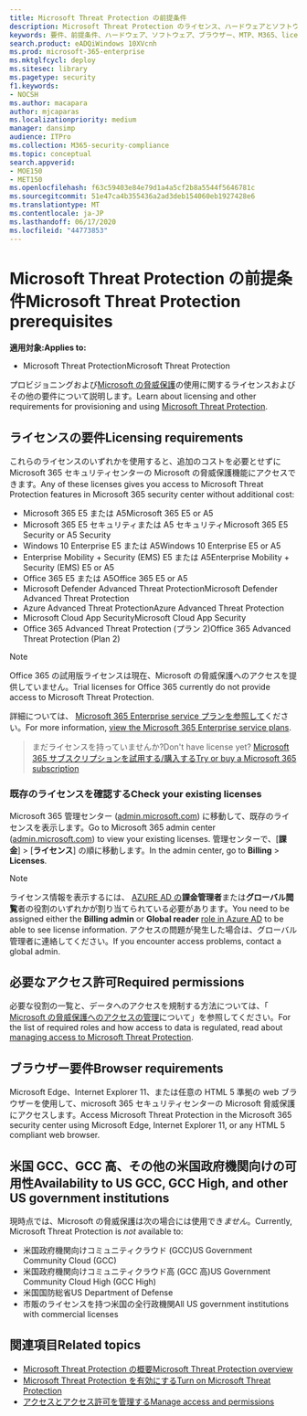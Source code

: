 ```yaml
---
title: Microsoft Threat Protection の前提条件
description: Microsoft Threat Protection のライセンス、ハードウェアとソフトウェアの要件、およびその他の構成設定について学習する
keywords: 要件、前提条件、ハードウェア、ソフトウェア、ブラウザー、MTP、M365、license、E5、A5、EMS、購入
search.product: eADQiWindows 10XVcnh
ms.prod: microsoft-365-enterprise
ms.mktglfcycl: deploy
ms.sitesec: library
ms.pagetype: security
f1.keywords:
- NOCSH
ms.author: macapara
author: mjcaparas
ms.localizationpriority: medium
manager: dansimp
audience: ITPro
ms.collection: M365-security-compliance
ms.topic: conceptual
search.appverid:
- MOE150
- MET150
ms.openlocfilehash: f63c59403e84e79d1a4a5cf2b8a5544f5646781c
ms.sourcegitcommit: 51e47ca4b355436a2ad3deb154060eb1927428e6
ms.translationtype: MT
ms.contentlocale: ja-JP
ms.lasthandoff: 06/17/2020
ms.locfileid: "44773853"
---
```

# <a name="microsoft-threat-protection-prerequisites"></a><span data-ttu-id="d5a3c-104">Microsoft Threat Protection の前提条件</span><span class="sxs-lookup"><span data-stu-id="d5a3c-104">Microsoft Threat Protection prerequisites</span></span>

<span data-ttu-id="d5a3c-105">**適用対象:**</span><span class="sxs-lookup"><span data-stu-id="d5a3c-105">**Applies to:**</span></span>
- <span data-ttu-id="d5a3c-106">Microsoft Threat Protection</span><span class="sxs-lookup"><span data-stu-id="d5a3c-106">Microsoft Threat Protection</span></span>

<span data-ttu-id="d5a3c-107">プロビジョニングおよび[Microsoft の脅威保護](microsoft-threat-protection.md)の使用に関するライセンスおよびその他の要件について説明します。</span><span class="sxs-lookup"><span data-stu-id="d5a3c-107">Learn about licensing and other requirements for provisioning and using [Microsoft Threat Protection](microsoft-threat-protection.md).</span></span>

## <a name="licensing-requirements"></a><span data-ttu-id="d5a3c-108">ライセンスの要件</span><span class="sxs-lookup"><span data-stu-id="d5a3c-108">Licensing requirements</span></span>
<span data-ttu-id="d5a3c-109">これらのライセンスのいずれかを使用すると、追加のコストを必要とせずに Microsoft 365 セキュリティセンターの Microsoft の脅威保護機能にアクセスできます。</span><span class="sxs-lookup"><span data-stu-id="d5a3c-109">Any of these licenses gives you access to Microsoft Threat Protection features in Microsoft 365 security center without additional cost:</span></span>

- <span data-ttu-id="d5a3c-110">Microsoft 365 E5 または A5</span><span class="sxs-lookup"><span data-stu-id="d5a3c-110">Microsoft 365 E5 or A5</span></span>
- <span data-ttu-id="d5a3c-111">Microsoft 365 E5 セキュリティまたは A5 セキュリティ</span><span class="sxs-lookup"><span data-stu-id="d5a3c-111">Microsoft 365 E5 Security or A5 Security</span></span>
- <span data-ttu-id="d5a3c-112">Windows 10 Enterprise E5 または A5</span><span class="sxs-lookup"><span data-stu-id="d5a3c-112">Windows 10 Enterprise E5 or A5</span></span>
- <span data-ttu-id="d5a3c-113">Enterprise Mobility + Security (EMS) E5 または A5</span><span class="sxs-lookup"><span data-stu-id="d5a3c-113">Enterprise Mobility + Security (EMS) E5 or A5</span></span> 
- <span data-ttu-id="d5a3c-114">Office 365 E5 または A5</span><span class="sxs-lookup"><span data-stu-id="d5a3c-114">Office 365 E5 or A5</span></span>
- <span data-ttu-id="d5a3c-115">Microsoft Defender Advanced Threat Protection</span><span class="sxs-lookup"><span data-stu-id="d5a3c-115">Microsoft Defender Advanced Threat Protection</span></span>
- <span data-ttu-id="d5a3c-116">Azure Advanced Threat Protection</span><span class="sxs-lookup"><span data-stu-id="d5a3c-116">Azure Advanced Threat Protection</span></span> 
- <span data-ttu-id="d5a3c-117">Microsoft Cloud App Security</span><span class="sxs-lookup"><span data-stu-id="d5a3c-117">Microsoft Cloud App Security</span></span>
- <span data-ttu-id="d5a3c-118">Office 365 Advanced Threat Protection (プラン 2)</span><span class="sxs-lookup"><span data-stu-id="d5a3c-118">Office 365 Advanced Threat Protection (Plan 2)</span></span>

> [!NOTE]
> <span data-ttu-id="d5a3c-119">Office 365 の試用版ライセンスは現在、Microsoft の脅威保護へのアクセスを提供していません。</span><span class="sxs-lookup"><span data-stu-id="d5a3c-119">Trial licenses for Office 365 currently do not provide access to Microsoft Threat Protection.</span></span>

<span data-ttu-id="d5a3c-120">詳細については、 [Microsoft 365 Enterprise service プランを参照して](https://www.microsoft.com/licensing/product-licensing/microsoft-365-enterprise)ください。</span><span class="sxs-lookup"><span data-stu-id="d5a3c-120">For more information, [view the Microsoft 365 Enterprise service plans](https://www.microsoft.com/licensing/product-licensing/microsoft-365-enterprise).</span></span>

> <span data-ttu-id="d5a3c-121">まだライセンスを持っていませんか?</span><span class="sxs-lookup"><span data-stu-id="d5a3c-121">Don't have license yet?</span></span> [<span data-ttu-id="d5a3c-122">Microsoft 365 サブスクリプションを試用する/購入する</span><span class="sxs-lookup"><span data-stu-id="d5a3c-122">Try or buy a Microsoft 365 subscription</span></span>](https://docs.microsoft.com/microsoft-365/commerce/try-or-buy-microsoft-365?view=o365-worldwide)

### <a name="check-your-existing--licenses"></a><span data-ttu-id="d5a3c-123">既存のライセンスを確認する</span><span class="sxs-lookup"><span data-stu-id="d5a3c-123">Check your existing  licenses</span></span>
<span data-ttu-id="d5a3c-124">Microsoft 365 管理センター ([admin.microsoft.com](https://admin.microsoft.com/)) に移動して、既存のライセンスを表示します。</span><span class="sxs-lookup"><span data-stu-id="d5a3c-124">Go to Microsoft 365 admin center ([admin.microsoft.com](https://admin.microsoft.com/)) to view your existing licenses.</span></span> <span data-ttu-id="d5a3c-125">管理センターで、[**課金**]  >  [**ライセンス**] の順に移動します。</span><span class="sxs-lookup"><span data-stu-id="d5a3c-125">In the admin center, go to **Billing** > **Licenses**.</span></span>

>[!NOTE]
> <span data-ttu-id="d5a3c-126">ライセンス情報を表示するには、 [AZURE AD の](https://docs.microsoft.com/azure/active-directory/users-groups-roles/directory-assign-admin-roles#available-roles)**課金管理者**または**グローバル閲覧**者の役割のいずれかが割り当てられている必要があります。</span><span class="sxs-lookup"><span data-stu-id="d5a3c-126">You need to be assigned either the **Billing admin** or **Global reader** [role in Azure AD](https://docs.microsoft.com/azure/active-directory/users-groups-roles/directory-assign-admin-roles#available-roles) to be able to see license information.</span></span> <span data-ttu-id="d5a3c-127">アクセスの問題が発生した場合は、グローバル管理者に連絡してください。</span><span class="sxs-lookup"><span data-stu-id="d5a3c-127">If you encounter access problems, contact a global admin.</span></span>

## <a name="required-permissions"></a><span data-ttu-id="d5a3c-128">必要なアクセス許可</span><span class="sxs-lookup"><span data-stu-id="d5a3c-128">Required permissions</span></span>
<span data-ttu-id="d5a3c-129">必要な役割の一覧と、データへのアクセスを規制する方法については、「 [Microsoft の脅威保護へのアクセスの管理](mtp-permissions.md)について」を参照してください。</span><span class="sxs-lookup"><span data-stu-id="d5a3c-129">For the list of required roles and how access to data is regulated, read about [managing access to Microsoft Threat Protection](mtp-permissions.md).</span></span>

## <a name="browser-requirements"></a><span data-ttu-id="d5a3c-130">ブラウザー要件</span><span class="sxs-lookup"><span data-stu-id="d5a3c-130">Browser requirements</span></span>
<span data-ttu-id="d5a3c-131">Microsoft Edge、Internet Explorer 11、または任意の HTML 5 準拠の web ブラウザーを使用して、microsoft 365 セキュリティセンターの Microsoft 脅威保護にアクセスします。</span><span class="sxs-lookup"><span data-stu-id="d5a3c-131">Access Microsoft Threat Protection in the Microsoft 365 security center using Microsoft Edge, Internet Explorer 11, or any HTML 5 compliant web browser.</span></span>

## <a name="availability-to-us-gcc-gcc-high-and-other-us-government-institutions"></a><span data-ttu-id="d5a3c-132">米国 GCC、GCC 高、その他の米国政府機関向けの可用性</span><span class="sxs-lookup"><span data-stu-id="d5a3c-132">Availability to US GCC, GCC High, and other US government institutions</span></span>
<span data-ttu-id="d5a3c-133">現時点では、Microsoft の脅威保護は次の場合には使用でき*ません*。</span><span class="sxs-lookup"><span data-stu-id="d5a3c-133">Currently, Microsoft Threat Protection is *not* available to:</span></span>
- <span data-ttu-id="d5a3c-134">米国政府機関向けコミュニティクラウド (GCC)</span><span class="sxs-lookup"><span data-stu-id="d5a3c-134">US Government Community Cloud (GCC)</span></span>
- <span data-ttu-id="d5a3c-135">米国政府機関向けコミュニティクラウド高 (GCC 高)</span><span class="sxs-lookup"><span data-stu-id="d5a3c-135">US Government Community Cloud High (GCC High)</span></span>
- <span data-ttu-id="d5a3c-136">米国国防総省</span><span class="sxs-lookup"><span data-stu-id="d5a3c-136">US Department of Defense</span></span>
- <span data-ttu-id="d5a3c-137">市販のライセンスを持つ米国の全行政機関</span><span class="sxs-lookup"><span data-stu-id="d5a3c-137">All US government institutions with commercial licenses</span></span>

## <a name="related-topics"></a><span data-ttu-id="d5a3c-138">関連項目</span><span class="sxs-lookup"><span data-stu-id="d5a3c-138">Related topics</span></span>
- [<span data-ttu-id="d5a3c-139">Microsoft Threat Protection の概要</span><span class="sxs-lookup"><span data-stu-id="d5a3c-139">Microsoft Threat Protection overview</span></span>](microsoft-threat-protection.md)
- [<span data-ttu-id="d5a3c-140">Microsoft Threat Protection を有効にする</span><span class="sxs-lookup"><span data-stu-id="d5a3c-140">Turn on Microsoft Threat Protection</span></span>](mtp-enable.md)
- [<span data-ttu-id="d5a3c-141">アクセスとアクセス許可を管理する</span><span class="sxs-lookup"><span data-stu-id="d5a3c-141">Manage access and permissions</span></span>](mtp-permissions.md)
